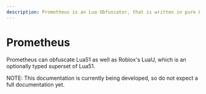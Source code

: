 ```yaml
---
description: Prometheus is an Lua Obfuscator, that is written in pure Lua.
---
```


# Prometheus

Prometheus can obfuscate Lua51 as well as Roblox's LuaU, which is an optionally typed superset of Lua51.

NOTE: This documentation is currently being developed, so do not expect a full documentation yet.
